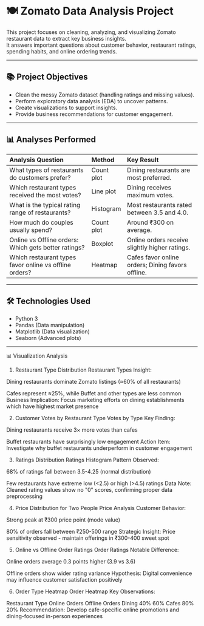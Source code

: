 # 🍽️ Zomato Data Analysis Project

This project focuses on cleaning, analyzing, and visualizing Zomato restaurant data to extract key business insights.  
It answers important questions about customer behavior, restaurant ratings, spending habits, and online ordering trends.

---

## 📚 Project Objectives
- Clean the messy Zomato dataset (handling ratings and missing values).
- Perform exploratory data analysis (EDA) to uncover patterns.
- Create visualizations to support insights.
- Provide business recommendations for customer engagement.

---

## 📊 Analyses Performed

| Analysis Question | Method | Key Result |
|:------------------|:-------|:-----------|
| What types of restaurants do customers prefer? | Count plot | Dining restaurants are most preferred. |
| Which restaurant types received the most votes? | Line plot | Dining receives maximum votes. |
| What is the typical rating range of restaurants? | Histogram | Most restaurants rated between 3.5 and 4.0. |
| How much do couples usually spend? | Count plot | Around ₹300 on average. |
| Online vs Offline orders: Which gets better ratings? | Boxplot | Online orders receive slightly higher ratings. |
| Which restaurant types favor online vs offline orders? | Heatmap | Cafes favor online orders; Dining favors offline. |

---

## 🛠️ Technologies Used
- Python 3
- Pandas (Data manipulation)
- Matplotlib (Data visualization)
- Seaborn (Advanced plots)

---


📊 Visualization Analysis
1. Restaurant Type Distribution
Restaurant Types
Insight:

Dining restaurants dominate Zomato listings (≈60% of all restaurants)

Cafes represent ≈25%, while Buffet and other types are less common
Business Implication:
Focus marketing efforts on dining establishments which have highest market presence

2. Customer Votes by Restaurant Type
Votes by Type
Key Finding:

Dining restaurants receive 3× more votes than cafes

Buffet restaurants have surprisingly low engagement
Action Item:
Investigate why buffet restaurants underperform in customer engagement

3. Ratings Distribution
Ratings Histogram
Pattern Observed:

68% of ratings fall between 3.5-4.25 (normal distribution)

Few restaurants have extreme low (<2.5) or high (>4.5) ratings
Data Note:
Cleaned rating values show no "0" scores, confirming proper data preprocessing

4. Price Distribution for Two People
Price Analysis
Customer Behavior:

Strong peak at ₹300 price point (mode value)

80% of orders fall between ₹250-500 range
Strategic Insight:
Price sensitivity observed - maintain offerings in ₹300-400 sweet spot

5. Online vs Offline Order Ratings
Order Ratings
Notable Difference:

Online orders average 0.3 points higher (3.9 vs 3.6)

Offline orders show wider rating variance
Hypothesis:
Digital convenience may influence customer satisfaction positively

6. Order Type Heatmap
Order Heatmap
Key Observations:

Restaurant Type	Online Orders	Offline Orders
Dining	40%	60%
Cafes	80%	20%
Recommendation:
Develop cafe-specific online promotions and dining-focused in-person experiences
   
   

